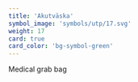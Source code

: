 ```yaml
---
title: 'Akutväska'
symbol_image: 'symbols/utp/17.svg'
weight: 17
card: true
card_color: 'bg-symbol-green'
---
```


Medical grab bag